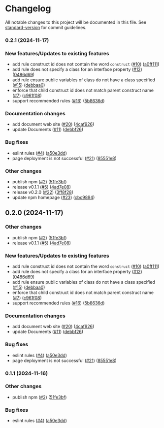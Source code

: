 # Changelog

All notable changes to this project will be documented in this file. See [standard-version](https://github.com/conventional-changelog/standard-version) for commit guidelines.

### 0.2.1 (2024-11-17)


### New features/Updates to existing features

* add rule construct id does not contain the word `construct` ([#10](https://github.com/ren-yamanashi/eslint-plugin-cdk/issues/10)) ([a0ff111](https://github.com/ren-yamanashi/eslint-plugin-cdk/commit/a0ff1112084974082efe9d9d0eacee61062b2db0))
* add rule does not specify a class for an interface property ([#12](https://github.com/ren-yamanashi/eslint-plugin-cdk/issues/12)) ([0486d69](https://github.com/ren-yamanashi/eslint-plugin-cdk/commit/0486d69f0735a855507cec07769a0520471b6c74))
* add rule ensure public variables of class do not have a class specified ([#15](https://github.com/ren-yamanashi/eslint-plugin-cdk/issues/15)) ([debbaa0](https://github.com/ren-yamanashi/eslint-plugin-cdk/commit/debbaa08033830b9cde0c5dd756c50af8b7d561c))
* enforce that child construct id does not match parent construct name ([#7](https://github.com/ren-yamanashi/eslint-plugin-cdk/issues/7)) ([c961f08](https://github.com/ren-yamanashi/eslint-plugin-cdk/commit/c961f08192f688aae33d8cbfed43a9d013eebcb6))
* support recommended rules ([#16](https://github.com/ren-yamanashi/eslint-plugin-cdk/issues/16)) ([5b8636d](https://github.com/ren-yamanashi/eslint-plugin-cdk/commit/5b8636db76d4cf56f39b4723ceb3a2521467f664))


### Documentation changes

* add document web site ([#20](https://github.com/ren-yamanashi/eslint-plugin-cdk/issues/20)) ([4caf926](https://github.com/ren-yamanashi/eslint-plugin-cdk/commit/4caf9264aeb90a3e9b3355d37ef5f9a3f59e7fec))
* update Documents ([#11](https://github.com/ren-yamanashi/eslint-plugin-cdk/issues/11)) ([debbf26](https://github.com/ren-yamanashi/eslint-plugin-cdk/commit/debbf26aa6e928f67803a8031cd7ac2fd76d40bd))


### Bug fixes

* eslint rules ([#4](https://github.com/ren-yamanashi/eslint-plugin-cdk/issues/4)) ([a50e3dd](https://github.com/ren-yamanashi/eslint-plugin-cdk/commit/a50e3dd02e7bc363b5365de6d46a7d7045aee287))
* page deployment is not successful ([#21](https://github.com/ren-yamanashi/eslint-plugin-cdk/issues/21)) ([85551e8](https://github.com/ren-yamanashi/eslint-plugin-cdk/commit/85551e8653caf8408f5aceab8bb8a42508742634))


### Other changes

* publish npm ([#2](https://github.com/ren-yamanashi/eslint-plugin-cdk/issues/2)) ([51fe3bf](https://github.com/ren-yamanashi/eslint-plugin-cdk/commit/51fe3bf89cbd0584c50e39dfe998b23190b22a37))
* release v0.1.1 ([#5](https://github.com/ren-yamanashi/eslint-plugin-cdk/issues/5)) ([4ad7e08](https://github.com/ren-yamanashi/eslint-plugin-cdk/commit/4ad7e082bfda64f1dcefbf2b6b8967f5f31d32a2))
* release v0.2.0 ([#22](https://github.com/ren-yamanashi/eslint-plugin-cdk/issues/22)) ([3ff8f28](https://github.com/ren-yamanashi/eslint-plugin-cdk/commit/3ff8f28972a1a841e5c9eaf1b6c48a958b385608))
* update npm homepage ([#23](https://github.com/ren-yamanashi/eslint-plugin-cdk/issues/23)) ([cbc9894](https://github.com/ren-yamanashi/eslint-plugin-cdk/commit/cbc989490152a6ceccb6158a6d6fcf21e986ca6b))

## 0.2.0 (2024-11-17)


### Other changes

* publish npm ([#2](https://github.com/ren-yamanashi/eslint-plugin-cdk/issues/2)) ([51fe3bf](https://github.com/ren-yamanashi/eslint-plugin-cdk/commit/51fe3bf89cbd0584c50e39dfe998b23190b22a37))
* release v0.1.1 ([#5](https://github.com/ren-yamanashi/eslint-plugin-cdk/issues/5)) ([4ad7e08](https://github.com/ren-yamanashi/eslint-plugin-cdk/commit/4ad7e082bfda64f1dcefbf2b6b8967f5f31d32a2))


### New features/Updates to existing features

* add rule construct id does not contain the word `construct` ([#10](https://github.com/ren-yamanashi/eslint-plugin-cdk/issues/10)) ([a0ff111](https://github.com/ren-yamanashi/eslint-plugin-cdk/commit/a0ff1112084974082efe9d9d0eacee61062b2db0))
* add rule does not specify a class for an interface property ([#12](https://github.com/ren-yamanashi/eslint-plugin-cdk/issues/12)) ([0486d69](https://github.com/ren-yamanashi/eslint-plugin-cdk/commit/0486d69f0735a855507cec07769a0520471b6c74))
* add rule ensure public variables of class do not have a class specified ([#15](https://github.com/ren-yamanashi/eslint-plugin-cdk/issues/15)) ([debbaa0](https://github.com/ren-yamanashi/eslint-plugin-cdk/commit/debbaa08033830b9cde0c5dd756c50af8b7d561c))
* enforce that child construct id does not match parent construct name ([#7](https://github.com/ren-yamanashi/eslint-plugin-cdk/issues/7)) ([c961f08](https://github.com/ren-yamanashi/eslint-plugin-cdk/commit/c961f08192f688aae33d8cbfed43a9d013eebcb6))
* support recommended rules ([#16](https://github.com/ren-yamanashi/eslint-plugin-cdk/issues/16)) ([5b8636d](https://github.com/ren-yamanashi/eslint-plugin-cdk/commit/5b8636db76d4cf56f39b4723ceb3a2521467f664))


### Documentation changes

* add document web site ([#20](https://github.com/ren-yamanashi/eslint-plugin-cdk/issues/20)) ([4caf926](https://github.com/ren-yamanashi/eslint-plugin-cdk/commit/4caf9264aeb90a3e9b3355d37ef5f9a3f59e7fec))
* update Documents ([#11](https://github.com/ren-yamanashi/eslint-plugin-cdk/issues/11)) ([debbf26](https://github.com/ren-yamanashi/eslint-plugin-cdk/commit/debbf26aa6e928f67803a8031cd7ac2fd76d40bd))


### Bug fixes

* eslint rules ([#4](https://github.com/ren-yamanashi/eslint-plugin-cdk/issues/4)) ([a50e3dd](https://github.com/ren-yamanashi/eslint-plugin-cdk/commit/a50e3dd02e7bc363b5365de6d46a7d7045aee287))
* page deployment is not successful ([#21](https://github.com/ren-yamanashi/eslint-plugin-cdk/issues/21)) ([85551e8](https://github.com/ren-yamanashi/eslint-plugin-cdk/commit/85551e8653caf8408f5aceab8bb8a42508742634))

### 0.1.1 (2024-11-16)


### Other changes

* publish npm ([#2](https://github.com/ren-yamanashi/eslint-plugin-cdk/issues/2)) ([51fe3bf](https://github.com/ren-yamanashi/eslint-plugin-cdk/commit/51fe3bf89cbd0584c50e39dfe998b23190b22a37))


### Bug fixes

* eslint rules ([#4](https://github.com/ren-yamanashi/eslint-plugin-cdk/issues/4)) ([a50e3dd](https://github.com/ren-yamanashi/eslint-plugin-cdk/commit/a50e3dd02e7bc363b5365de6d46a7d7045aee287))
